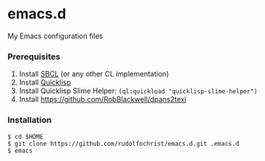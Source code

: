 # emacs.d

My Emacs configuration files

### Prerequisites

1. Install [SBCL](http://www.sbcl.org/) (or any other CL implementation)
2. Install [Quicklisp](http://www.quicklisp.org/)
3. Install Quicklisp Slime Helper: `(ql:quickload "quicklisp-slime-helper")`
4. Install <https://github.com/RobBlackwell/dpans2texi>

### Installation

    $ cd $HOME
    $ git clone https://github.com/rudolfochrist/emacs.d.git .emacs.d
    $ emacs
